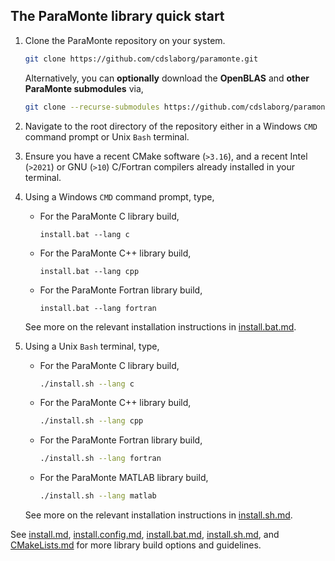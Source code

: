 ## The ParaMonte library quick start

1.  Clone the ParaMonte repository on your system.
    ```bash
    git clone https://github.com/cdslaborg/paramonte.git
    ```
    Alternatively, you can **optionally** download the **OpenBLAS** and **other ParaMonte submodules** via,
    ```bash
    git clone --recurse-submodules https://github.com/cdslaborg/paramonte.git
    ```

2.  Navigate to the root directory of the repository either in a Windows `CMD` command prompt or Unix `Bash` terminal.
3.  Ensure you have a recent CMake software (`>3.16`), and a recent Intel (`>2021`) or GNU (`>10`) C/Fortran compilers already installed in your terminal.
4.  Using a Windows `CMD` command prompt, type,
    +   For the ParaMonte C library build,
        ```batch
        install.bat --lang c
        ```
    +   For the ParaMonte C++ library build,
        ```batch
        install.bat --lang cpp
        ```
    +   For the ParaMonte Fortran library build,
        ```batch
        install.bat --lang fortran
        ```

    See more on the relevant installation instructions in [install.bat.md](./install.bat.md).    

5.  Using a Unix `Bash` terminal, type,
    +   For the ParaMonte C library build,
        ```bash
        ./install.sh --lang c
        ```
    +   For the ParaMonte C++ library build,
        ```bash
        ./install.sh --lang cpp
        ```
    +   For the ParaMonte Fortran library build,
        ```bash
        ./install.sh --lang fortran
        ```
    +   For the ParaMonte MATLAB library build,
        ```bash
        ./install.sh --lang matlab
        ```
    See more on the relevant installation instructions in [install.sh.md](./install.sh.md).    

See [install.md](./install.md), [install.config.md](./install.config.md), [install.bat.md](./install.bat.md), [install.sh.md](./install.sh.md), and [CMakeLists.md](./CMakeLists.md) 
for more library build options and guidelines.

